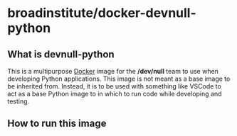 # broadinstitute/docker-devnull-python

## What is devnull-python

This is a multipurpose [Docker][1] image for the **/dev/null** team to use when developing Python applications.  This image is not meant as a base image to be inherited from.  Instead, it is to be used with something like VSCode to act as a base Python image to in which to run code while developing and testing.

## How to run this image

[1]: https://www.docker.com/ "Docker"
